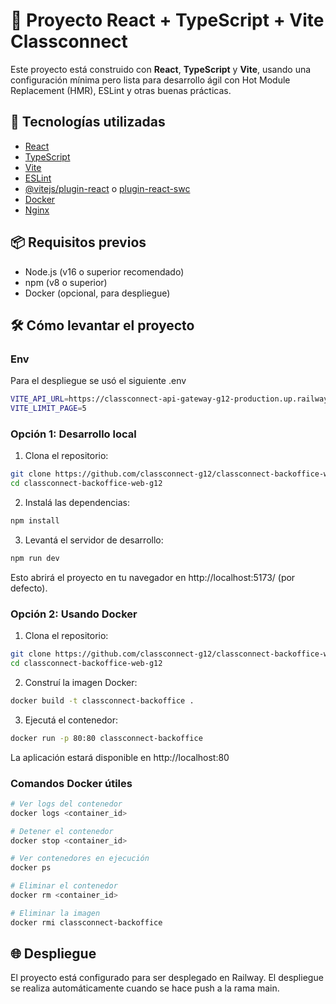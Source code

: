 # 🚀 Proyecto React + TypeScript + Vite Classconnect

Este proyecto está construido con **React**, **TypeScript** y **Vite**, usando una configuración mínima pero lista para desarrollo ágil con Hot Module Replacement (HMR), ESLint y otras buenas prácticas.

## 🧰 Tecnologías utilizadas

- [React](https://reactjs.org/)
- [TypeScript](https://www.typescriptlang.org/)
- [Vite](https://vitejs.dev/)
- [ESLint](https://eslint.org/)
- [@vitejs/plugin-react](https://github.com/vitejs/vite-plugin-react) o [plugin-react-swc](https://github.com/vitejs/vite-plugin-react-swc)
- [Docker](https://www.docker.com/)
- [Nginx](https://nginx.org/)

## 📦 Requisitos previos

- Node.js (v16 o superior recomendado)
- npm (v8 o superior)
- Docker (opcional, para despliegue)

## 🛠 Cómo levantar el proyecto

### Env

Para el despliegue se usó el siguiente .env

```bash
VITE_API_URL=https://classconnect-api-gateway-g12-production.up.railway.app
VITE_LIMIT_PAGE=5
```

### Opción 1: Desarrollo local

1. Clona el repositorio:

```bash
git clone https://github.com/classconnect-g12/classconnect-backoffice-web-g12.git
cd classconnect-backoffice-web-g12
```

2. Instalá las dependencias:

```bash
npm install
```

3. Levantá el servidor de desarrollo:

```bash
npm run dev
```

Esto abrirá el proyecto en tu navegador en http://localhost:5173/ (por defecto).

### Opción 2: Usando Docker

1. Clona el repositorio:

```bash
git clone https://github.com/classconnect-g12/classconnect-backoffice-web-g12.git
cd classconnect-backoffice-web-g12
```

2. Construí la imagen Docker:

```bash
docker build -t classconnect-backoffice .
```

3. Ejecutá el contenedor:

```bash
docker run -p 80:80 classconnect-backoffice
```

La aplicación estará disponible en http://localhost:80

### Comandos Docker útiles

```bash
# Ver logs del contenedor
docker logs <container_id>

# Detener el contenedor
docker stop <container_id>

# Ver contenedores en ejecución
docker ps

# Eliminar el contenedor
docker rm <container_id>

# Eliminar la imagen
docker rmi classconnect-backoffice
```

## 🌐 Despliegue

El proyecto está configurado para ser desplegado en Railway. El despliegue se realiza automáticamente cuando se hace push a la rama main.
